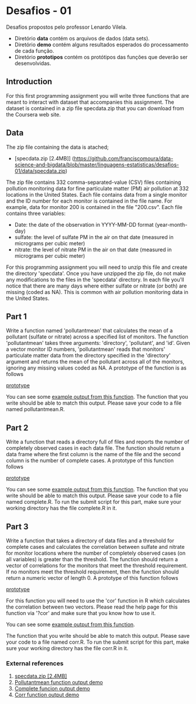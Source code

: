 # Desafios - 01
Desafios propostos pelo professor Lenardo Vilela.

- Diretório **data** contém os arquivos de dados (data sets).
- Diretório **demo** contém alguns resultados esperados do processamento de cada função.
- Diretório **prototipos** contém os protótipos das funções que deverão ser desenvolvidas.

## Introduction
For this first programming assignment you will write three functions that are meant to interact with dataset that accompanies this assignment. The dataset is contained in a zip file specdata.zip that you can download from the Coursera web site.

## Data
The zip file containing the data is atached;
* [specdata.zip [2.4MB]] (https://github.com/franciscomoura/data-science-and-bigdata/blob/master/linguagens-estatisticas/desafios-01/data/specdata.zip)

The zip file contains 332 comma-separated-value (CSV) files containing pollution monitoring data for fine particulate matter (PM) air pollution at 332 locations in the United States. Each file contains data from a single monitor and the ID number for each monitor is contained in the file name. For example, data for monitor 200 is contained in the file "200.csv". Each file contains three variables:

* Date: the date of the observation in YYYY-MM-DD format (year-month-day)
* sulfate: the level of sulfate PM in the air on that date (measured in micrograms per cubic meter)
* nitrate: the level of nitrate PM in the air on that date (measured in micrograms per cubic meter)

For this programming assignment you will need to unzip this file and create the directory 'specdata'. Once you have unzipped the zip file, do not make any modifications to the files in the 'specdata' directory. In each file you'll notice that there are many days where either sulfate or nitrate (or both) are missing (coded as NA). This is common with air pollution monitoring data in the United States.

## Part 1
Write a function named 'pollutantmean' that calculates the mean of a pollutant (sulfate or nitrate) across a specified list of monitors. The function 'pollutantmean' takes three arguments: 'directory', 'pollutant', and 'id'. Given a vector monitor ID numbers, 'pollutantmean' reads that monitors' particulate matter data from the directory specified in the 'directory' argument and returns the mean of the pollutant across all of the monitors, ignoring any missing values coded as NA. A prototype of the function is as follows

[prototype](https://github.com/franciscomoura/data-science-and-bigdata/blob/master/linguagens-estatisticas/desafios-01/prototipos/pollutantmean.png)

You can see some [example output from this function](https://d396qusza40orc.cloudfront.net/rprog%2Fdoc%2Fpollutantmean-demo.html). The function that you write should be able to match this output. Please save your code to a file named pollutantmean.R.

## Part 2
Write a function that reads a directory full of files and reports the number of completely observed cases in each data file. The function should return a data frame where the first column is the name of the file and the second column is the number of complete cases. A prototype of this function follows

[prototype](https://github.com/franciscomoura/data-science-and-bigdata/blob/master/linguagens-estatisticas/desafios-01/prototipos/complete.png)

You can see some [example output from this function](https://d396qusza40orc.cloudfront.net/rprog%2Fdoc%2Fcomplete-demo.html). The function that you write should be able to match this output. Please save your code to a file named complete.R. To run the submit script for this part, make sure your working directory has the file complete.R in it.

## Part 3
Write a function that takes a directory of data files and a threshold for complete cases and calculates the correlation between sulfate and nitrate for monitor locations where the number of completely observed cases (on all variables) is greater than the threshold. The function should return a vector of correlations for the monitors that meet the threshold requirement. If no monitors meet the threshold requirement, then the function should return a numeric vector of length 0. A prototype of this function follows

[prototype](https://github.com/franciscomoura/data-science-and-bigdata/blob/master/linguagens-estatisticas/desafios-01/prototipos/corr.png)

For this function you will need to use the 'cor' function in R which calculates the correlation between two vectors. Please read the help page for this function via '?cor' and make sure that you know how to use it.

You can see some [example output from this function](https://d396qusza40orc.cloudfront.net/rprog%2Fdoc%2Fcorr-demo.html).

The function that you write should be able to match this output. Please save your code to a file named corr.R. To run the submit script for this part, make sure your working directory has the file corr.R in it.

### External references
1. [specdata.zip [2.4MB]](https://d396qusza40orc.cloudfront.net/rprog%2Fdata%2Fspecdata.zip)
2. [Pollutantmean function output demo](https://d396qusza40orc.cloudfront.net/rprog%2Fdoc%2Fpollutantmean-demo.html)
3. [Complete funcion output demo](https://d396qusza40orc.cloudfront.net/rprog%2Fdoc%2Fcomplete-demo.html)
4. [Corr function output demo](https://d396qusza40orc.cloudfront.net/rprog%2Fdoc%2Fcorr-demo.html)

